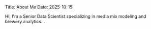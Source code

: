 Title: About Me
Date: 2025-10-15

Hi, I'm a Senior Data Scientist specializing in media mix modeling and brewery analytics...

